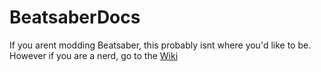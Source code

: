 # BeatsaberDocs
If you arent modding Beatsaber, this probably isnt where you'd like to be. However if you are a nerd, go to the [Wiki](https://github.com/UGEcko/BeatsaberDocs/wiki)
